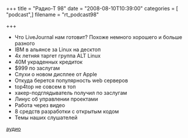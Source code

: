 +++
title = "Радио-Т 98"
date = "2008-08-10T10:39:00"
categories = [ "podcast",]
filename = "rt_podcast98"

+++

- Что LiveJournal нам готовит? Похоже немного хорошего и больше разного
- IBM в альянсе за Linux на десктоп
- 4х летняя таргет группа ALT Linux
- 40М украденных кредиток
- $999 по заслугам
- Слухи о новом дисплее от Apple
- Откуда берется популярность web серверов
- top4top не совсем в топ
- хакер-подглядыватель получил по заслугам
- Линус об управлении проектами
- Работа через видео
- 8 средств разработки с открытым кодом
- Темы наших слушателей

[аудио](https://cdn.radio-t.com/rt_podcast98.mp3)
<audio src="https://cdn.radio-t.com/rt_podcast98.mp3" preload="none"></audio>
